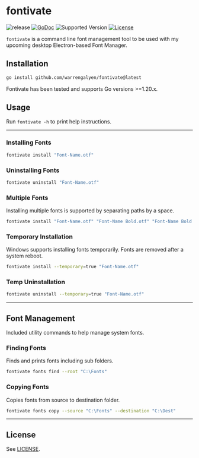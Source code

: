 # fontivate

![release](https://github.com/warrengalyen/fontivate/actions/workflows/release.yml/badge.svg)
[![GoDoc](https://godoc.org/github.com/warrengalyen/fontivate?status.svg)](https://godoc.org/github.com/warrengalyen/fontivate)
![Supported Version](https://img.shields.io/badge/go%20version-%3E%3D1.20-turquoise)
[![License](https://img.shields.io/github/license/warrengalyen/fontivate)](https://github.com/warrengalyen/fontivate/blob/master/LICENSE)

`fontivate` is a command line font management tool to be used with my upcoming desktop Electron-based Font Manager.

## Installation

```sh
go install github.com/warrengalyen/fontivate@latest
```

Fontivate has been tested and supports Go versions >=1.20.x.

## Usage

Run `fontivate -h` to print help instructions.

---

### Installing Fonts

```sh
fontivate install "Font-Name.otf"
```

### Uninstalling Fonts

```sh
fontivate uninstall "Font-Name.otf"
```

### Multiple Fonts

Installing multiple fonts is supported by separating paths by a space.

```sh
fontivate install "Font-Name.otf" "Font-Name Bold.otf" "Font-Name Bold Italic.otf"
```

### Temporary Installation

Windows supports installing fonts temporarily. Fonts are removed after a system reboot.

```sh
fontivate install --temporary=true "Font-Name.otf"
```

### Temp Uninstallation

```sh
fontivate uninstall --temporary=true "Font-Name.otf"
```

---

## Font Management

Included utility commands to help manage system fonts.

### Finding Fonts

Finds and prints fonts including sub folders.

```sh
fontivate fonts find --root "C:\Fonts"
```

### Copying Fonts

Copies fonts from source to destination folder.

```sh
fontivate fonts copy --source "C:\Fonts" --destination "C:\Dest"
```

---

## License

See [LICENSE](https://github.com/warrengalyen/fontivate/blob/master/LICENSE).
